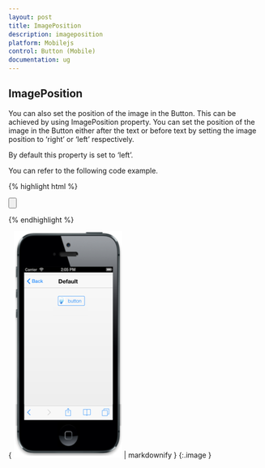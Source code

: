 ```yaml
---
layout: post
title: ImagePosition
description: imageposition
platform: Mobilejs
control: Button (Mobile)
documentation: ug
---
```


## ImagePosition

You can also set the position of the image in the Button. This can be achieved by using ImagePosition property. You can set the position of the image in the Button either after the text or before text by setting the image position to ‘right’ or ‘left’ respectively.

By default this property is set to ‘left’.

You can refer to the following code example.

{% highlight html %}



<input id="sample_button" type="button" data-role="ejmbutton" data-ej-contenttype="both" data-ej-text="button" data-ej-imageposition="left" data-ej-imageclass="image" />





{% endhighlight %}



{ ![C:/Users/deepal/AppData/Local/Temp/SNAGHTML2abf8235.PNG](ImagePosition_images/ImagePosition_img1.png) | markdownify }
{:.image }


